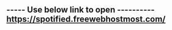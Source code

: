 ----- Use below link to open ----------
https://spotified.freewebhostmost.com/ 
---------------------------------------
